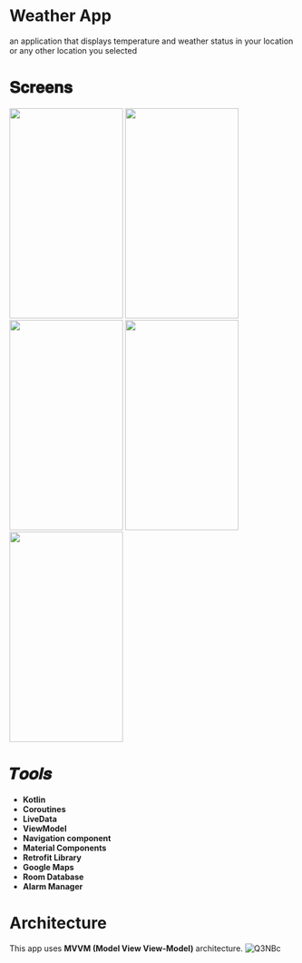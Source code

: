 # Weather App
an application that displays temperature and weather status in your location or any other location you selected
# 𝐒𝐜𝐫𝐞𝐞𝐧𝐬

<img src="https://user-images.githubusercontent.com/80238599/180584142-35145c2d-840c-4fac-a6ad-fcb344e7063e.jpeg" width=200  height=370> <img src="https://user-images.githubusercontent.com/80238599/180583804-ab285296-483d-4ece-99a8-00984f4eeee7.jpeg" width=200  height=370> <img src="https://user-images.githubusercontent.com/80238599/180583803-4fbfc095-fd47-4c98-a2b2-77049d02b147.jpeg" width=200  height=370> <img src="https://user-images.githubusercontent.com/80238599/180583801-d3180e55-0349-4024-8941-5dd490008f9b.jpeg" width=200  height=370> <img src="https://user-images.githubusercontent.com/80238599/180574226-76f2eec9-fc69-43d8-96bc-c358828968c4.jpeg" width=200  height=370>



# 𝑻𝒐𝒐𝒍𝒔
- **Kotlin**
- **Coroutines**
- **LiveData**
- **ViewModel**
- **Navigation component**
- **Material Components**
- **Retrofit Library**
- **Google Maps**
- **Room Database**
- **Alarm Manager**
# Architecture 
This app uses **MVVM (Model View View-Model)** architecture.
![Q3NBc](https://user-images.githubusercontent.com/62480395/159254664-fee91587-2a62-4858-a8f4-4ab41e6a7c6e.png)
